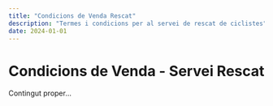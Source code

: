 ```yaml
---
title: "Condicions de Venda Rescat"
description: "Termes i condicions per al servei de rescat de ciclistes"
date: 2024-01-01
---
```


# Condicions de Venda - Servei Rescat

Contingut proper...
